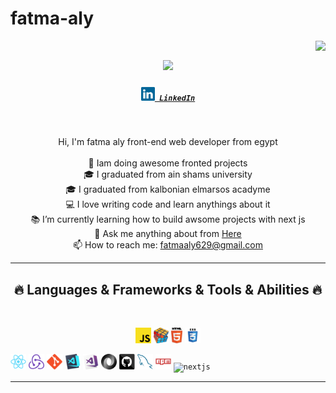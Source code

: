 # fatma-aly

<img align="right" src="https://visitor-badge.laobi.icu/badge?page_id=zumrudu-anka.zumrudu-anka">

<h1 align="center">
  <a href="https://git.io/typing-svg">
    <img src="https://readme-typing-svg.herokuapp.com/?lines=Hello,+There!+👋;This+is+fatma+aly;Nice+to+meet+you!&center=true&size=30">
  </a>
</h1>

<h5 align="center">
  <code><a  href="https://https://github.com/fatmaaly629/fatma-aly" title="LinkedIn Profile"><img width="22" src="images/linkedin.svg"> LinkedIn</a></code>
</h5>
<br>
<p align="center">
  Hi, I'm fatma aly front-end web developer from egypt
  <br>
  <br>
  🔬 Iam doing awesome fronted projects
  <br>
  🎓 I graduated from ain shams university
  <br>
  🎓 I graduated from kalbonian elmarsos acadyme
  <br>
  💻 I love writing code and learn anythings about it
  <br>
  📚 I’m currently learning how to build awsome projects with next js 
  <br>
  💬 Ask me anything about from <a href="https://https://github.com/fatmaaly629/fatma-aly" title="Issues">Here</a>
  <br>
  📫 How to reach me: <a href="mailto: fatmaaly629@gmail.com">fatmaaly629@gmail.com</a>
</p>

<hr>
<h2 align="center">🔥 Languages & Frameworks & Tools & Abilities 🔥</h2>
<br>
<p align="center">
  <code><img title="Javascript" height="25" src="images/javascript.svg"></code>
  <code><img title="Problem Solving" height="25" src="images/problemSolving.png"></code>
  <code><img title="HTML5" height="25" src="images/html5.svg"></code>
  <code><img title="CSS" height="25" src="images/css.svg"></code>
 
  <code><img title="React" height="25" src="images/react-original.svg"></code>
  <code><img title="Redux" height="25" src="images/redux.svg"></code>
  <code><img title="Git" height="25" src="images/git-original.svg"></code>
  <code><img title="Visual Studio Code" height="25" src="images/vscode.png"></code>
  <code><img title="Microsoft Visual Studio" height="25" src="images/visualstudio.png"></code>
  <code><img title="JSON" height="25" src="images/json.svg"></code>
  <code><img title="GitHub" height="25" src="images/github.svg"></code>
  <code><img title="MySQL" height="25" src="images/mysql.svg"></code>
  <code><img title="npm" height="25" src="images/npm.svg"></code>
    <code><img title="nextjs" height="25" src="images/nextjs.svg"></code>

</p>
<hr>


  </div>
  
